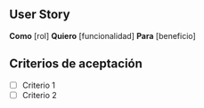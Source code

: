 ## User Story
**Como** [rol]
**Quiero** [funcionalidad]
**Para** [beneficio]

## Criterios de aceptación
- [ ] Criterio 1
- [ ] Criterio 2
